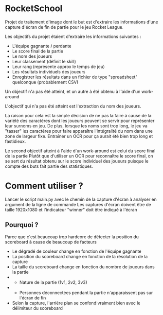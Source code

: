 # RocketSchool

Projet de traitement d'image dont le but est d'extraire les informations d'une capture d'écran de fin de partie pour le jeu Rocket League.

Les objectifs du projet étaient d'extraire les informations suivantes :

* L'équipe gagnante / perdante
* Le score final de la partie
* Le nom des joueurs
* Leur classement	(définit le skill)
* Leur rang			(représente approx le temps de jeu)
* Les résultats individuels des joueurs
* Enregistrer les résultats dans un fichier de type "spreadsheet" quelconque (probablement CSV)

Un objectif n'a pas été atteint, et un autre à été obtenu à l'aide d'un work-around

L'objectif qui n'a pas été atteint est l'extraction du nom des joueurs.

La raison pour cela est la simple décision de ne pas la faire à cause de la variété des caractères dont les joueurs peuvent se servir pour représenter leur surnoms en jeu. De plus, lorsque les noms sont trop long, le jeu va "tasser" les caractères pour faire apparaître l'intégralité du nom dans une zone de largeur fixe. Entraîner un OCR pour ça aurait été bien trop long et fastidieux.

Le second objectif atteint à l'aide d'un work-around est celui du score final de la partie
Plutôt que d'utiliser un OCR pour reconnaître le score final, on se sert du résultat obtenu sur le score individuel des joueurs puisque le compte des buts fait partie des statistiques.

# Comment utiliser ?
Lancer le script main.py avec le chemin de la capture d'écran à analyser en argument de la ligne de commande
Les captures d'écran doivent être de taille 1920x1080 et l'indicateur "winner" doit être indiqué à l'écran

## Pourquoi ?
Parce que c'est beaucoup trop hardcore de détecter la position du scoreboard à cause de beaucoup de facteurs 
* Le dégradé de couleur change en fonction de l'équipe gagnante
* La position du scoreboard change en fonction de la résolution de la capture
* La taille du scoreboard change en fonction du nombre de joueurs dans la partie
* * Nature de la partie (1v1, 2v2, 3v3)
* * Personnes déconnectées pendant la partie n'apparaissent pas sur l'écran de fin
* Selon la capture, l'arrière plan se confond vraiment bien avec le délimiteur du scoreboard

